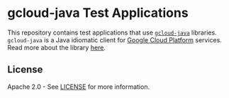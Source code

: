 gcloud-java Test Applications
==================================

This repository contains test applications that use [`gcloud-java`](https://github.com/GoogleCloudPlatform/gcloud-java) libraries.  `gcloud-java` is a Java idiomatic client for [Google Cloud Platform](https://cloud.google.com/) services. Read more about the library [here](https://github.com/GoogleCloudPlatform/gcloud-java#google-cloud-java-client).

License
-------

Apache 2.0 - See [LICENSE](https://github.com/GoogleCloudPlatform/gcloud-java-examples/blob/master/LICENSE) for more information.
